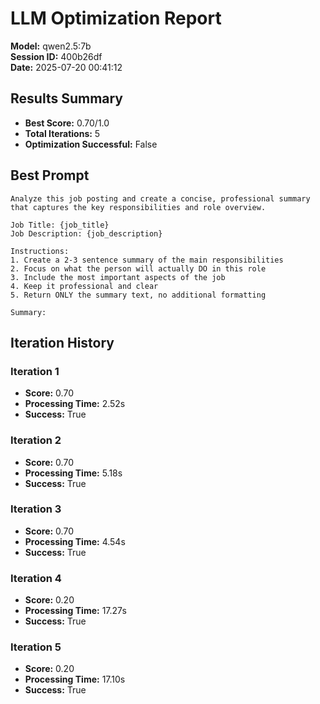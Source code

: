# LLM Optimization Report

**Model:** qwen2.5:7b  
**Session ID:** 400b26df  
**Date:** 2025-07-20 00:41:12

## Results Summary

- **Best Score:** 0.70/1.0
- **Total Iterations:** 5
- **Optimization Successful:** False

## Best Prompt

```
Analyze this job posting and create a concise, professional summary that captures the key responsibilities and role overview.

Job Title: {job_title}
Job Description: {job_description}

Instructions:
1. Create a 2-3 sentence summary of the main responsibilities
2. Focus on what the person will actually DO in this role
3. Include the most important aspects of the job
4. Keep it professional and clear
5. Return ONLY the summary text, no additional formatting

Summary:
```

## Iteration History

### Iteration 1
- **Score:** 0.70
- **Processing Time:** 2.52s
- **Success:** True

### Iteration 2
- **Score:** 0.70
- **Processing Time:** 5.18s
- **Success:** True

### Iteration 3
- **Score:** 0.70
- **Processing Time:** 4.54s
- **Success:** True

### Iteration 4
- **Score:** 0.20
- **Processing Time:** 17.27s
- **Success:** True

### Iteration 5
- **Score:** 0.20
- **Processing Time:** 17.10s
- **Success:** True

